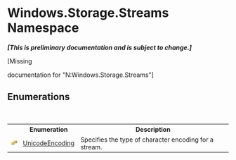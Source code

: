 # Windows.Storage.Streams Namespace
 _**\[This is preliminary documentation and is subject to change.\]**_

\[Missing <summary> documentation for "N:Windows.Storage.Streams"\]


## Enumerations
&nbsp;<table><tr><th></th><th>Enumeration</th><th>Description</th></tr><tr><td>![Public enumeration](media/pubenumeration.gif "Public enumeration")</td><td><a href="T_Windows_Storage_Streams_UnicodeEncoding">UnicodeEncoding</a></td><td>
Specifies the type of character encoding for a stream.</td></tr></table>&nbsp;
